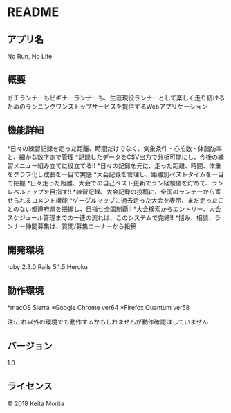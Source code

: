 # README

## アプリ名
No Run, No Life

## 概要
ガチランナーもビギナーランナーも、生涯現役ランナーとして楽しく走り続けるためのランニングワンストップサービスを提供するWebアプリケーション

## 機能詳細
*日々の練習記録を走った距離、時間だけでなく、気象条件・心拍数・体脂肪率と、細かな数字まで管理
*記録したデータをCSV出力で分析可能にし、今後の練習メニュー組み立てに役立てる!!
*日々の記録を元に、走った距離、時間、体重をグラフ化し成長を一目で実感
*大会記録を管理し、距離別ベストタイムを一目で把握
*日々走った距離、大会での自己ベスト更新でラン経験値を貯めて、ランレベルアップを目指す!!
*練習記録、大会記録の投稿に、全国のランナーから寄せられるコメント機能
*グーグルマップに過去走った大会を表示、まだ走ったことのない都道府県を把握し、目指せ全国制覇!!
*大会検索からエントリー、大会スケジュール管理までの一連の流れは、このシステムで完結!!
*悩み、相談、ランナー仲間募集は、質問/募集コーナーから投稿

## 開発環境
ruby 2.3.0
Rails 5.1.5
Heroku

## 動作環境
*macOS Sierra
*Google Chrome ver64
*Firefox Quantum ver58

注:これ以外の環境でも動作するかもしれませんが動作確認はしていません

## バージョン
1.0

## ライセンス
© 2018 Keita Morita
